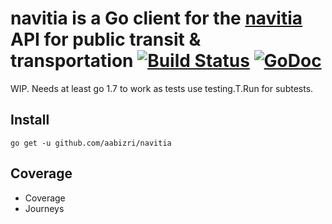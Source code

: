 # navitia is a Go client for the [navitia](navitia.io) API for public transit & transportation [![Build Status](https://travis-ci.org/aabizri/navitia.svg?branch=dev)](https://travis-ci.org/aabizri/navitia) [![GoDoc](https://godoc.org/github.com/aabizri/navitia?status.svg)](https://godoc.org/github.com/aabizri/navitia)

WIP. Needs at least go 1.7 to work as tests use testing.T.Run for subtests.

## Install
`go get -u github.com/aabizri/navitia`

## Coverage

- Coverage
- Journeys

